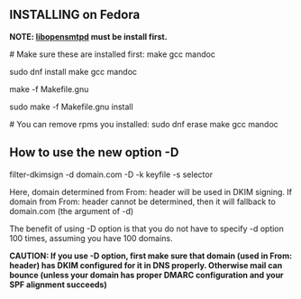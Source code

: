 INSTALLING on Fedora
--------------------

**NOTE: [libopensmtpd](https://github.com/murty2/libopensmtpd) must be install first.**

\# Make sure these are installed first: make gcc mandoc

sudo dnf install make gcc mandoc

make -f Makefile.gnu

sudo make -f Makefile.gnu install

\# You can remove rpms you installed: sudo dnf erase make gcc mandoc

## How to use the new option -D

filter-dkimsign -d domain.com -D -k keyfile -s selector

Here, domain determined from From: header will be used in DKIM signing. If domain from From: header cannot be determined, then it will fallback to domain.com (the argument of -d)

The benefit of using -D option is that you do not have to specify -d option 100 times, assuming you have 100 domains.

**CAUTION: If you use -D option, first make sure that domain (used in From: header) has DKIM configured for it in DNS properly. Otherwise mail can bounce (unless your domain has proper DMARC configuration and your SPF alignment succeeds)**
